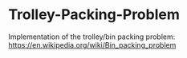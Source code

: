 # Trolley-Packing-Problem
Implementation of the trolley/bin packing problem:
https://en.wikipedia.org/wiki/Bin_packing_problem
